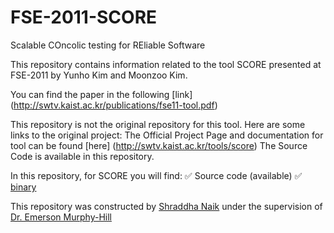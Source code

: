 # FSE-2011-SCORE
Scalable COncolic testing for REliable Software

This repository contains information related to the tool SCORE presented at FSE-2011 by Yunho Kim and Moonzoo Kim. 

You can find the paper in the following [link] (http://swtv.kaist.ac.kr/publications/fse11-tool.pdf)

This repository is not the original repository for this tool. Here are some links to the original project:
The Official Project Page and documentation for tool can be found [here] (http://swtv.kaist.ac.kr/tools/score)
The Source Code is available in this repository.

In this repository, for SCORE you will find:
:white_check_mark: Source code (available)
:white_check_mark: [binary](http://swtv.kaist.ac.kr/tools/score)

This repository was constructed by [Shraddha Naik](https://github.com/Shraddha512) under the supervision of [Dr. Emerson Murphy-Hill](https://github.com/CaptainEmerson)
